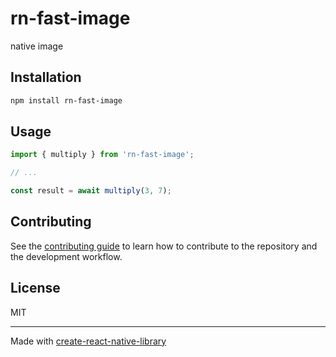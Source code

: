 # rn-fast-image

native image

## Installation

```sh
npm install rn-fast-image
```

## Usage

```js
import { multiply } from 'rn-fast-image';

// ...

const result = await multiply(3, 7);
```

## Contributing

See the [contributing guide](CONTRIBUTING.md) to learn how to contribute to the repository and the development workflow.

## License

MIT

---

Made with [create-react-native-library](https://github.com/callstack/react-native-builder-bob)
